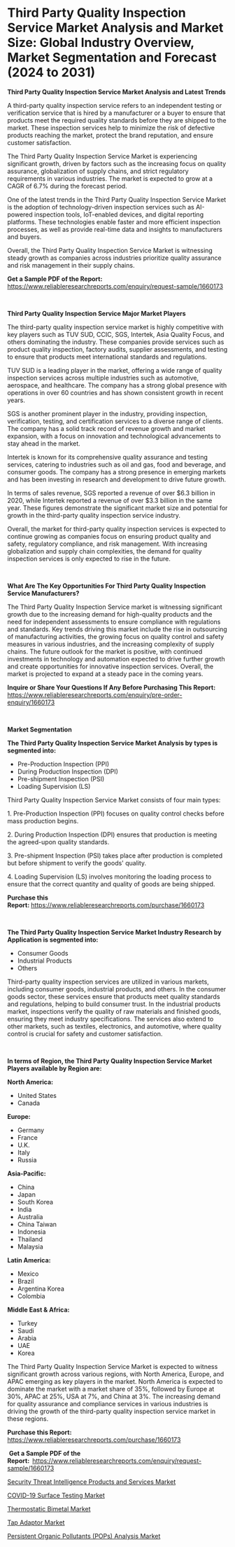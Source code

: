 <p><h1>Third Party Quality Inspection Service Market Analysis and Market Size: Global Industry Overview, Market Segmentation and Forecast (2024 to 2031)</h1></p><p><strong>Third Party Quality Inspection Service Market Analysis and Latest Trends</strong></p>
<p><p>A third-party quality inspection service refers to an independent testing or verification service that is hired by a manufacturer or a buyer to ensure that products meet the required quality standards before they are shipped to the market. These inspection services help to minimize the risk of defective products reaching the market, protect the brand reputation, and ensure customer satisfaction.</p><p>The Third Party Quality Inspection Service Market is experiencing significant growth, driven by factors such as the increasing focus on quality assurance, globalization of supply chains, and strict regulatory requirements in various industries. The market is expected to grow at a CAGR of 6.7% during the forecast period.</p><p>One of the latest trends in the Third Party Quality Inspection Service Market is the adoption of technology-driven inspection services such as AI-powered inspection tools, IoT-enabled devices, and digital reporting platforms. These technologies enable faster and more efficient inspection processes, as well as provide real-time data and insights to manufacturers and buyers.</p><p>Overall, the Third Party Quality Inspection Service Market is witnessing steady growth as companies across industries prioritize quality assurance and risk management in their supply chains.</p></p>
<p><strong>Get a Sample PDF of the Report:&nbsp;</strong> <a href="https://www.reliableresearchreports.com/enquiry/request-sample/1660173">https://www.reliableresearchreports.com/enquiry/request-sample/1660173</a></p>
<p>&nbsp;</p>
<p><strong>Third Party Quality Inspection Service Major Market Players</strong></p>
<p><p>The third-party quality inspection service market is highly competitive with key players such as TUV SUD, CCIC, SGS, Intertek, Asia Quality Focus, and others dominating the industry. These companies provide services such as product quality inspection, factory audits, supplier assessments, and testing to ensure that products meet international standards and regulations.</p><p>TUV SUD is a leading player in the market, offering a wide range of quality inspection services across multiple industries such as automotive, aerospace, and healthcare. The company has a strong global presence with operations in over 60 countries and has shown consistent growth in recent years.</p><p>SGS is another prominent player in the industry, providing inspection, verification, testing, and certification services to a diverse range of clients. The company has a solid track record of revenue growth and market expansion, with a focus on innovation and technological advancements to stay ahead in the market.</p><p>Intertek is known for its comprehensive quality assurance and testing services, catering to industries such as oil and gas, food and beverage, and consumer goods. The company has a strong presence in emerging markets and has been investing in research and development to drive future growth.</p><p>In terms of sales revenue, SGS reported a revenue of over $6.3 billion in 2020, while Intertek reported a revenue of over $3.3 billion in the same year. These figures demonstrate the significant market size and potential for growth in the third-party quality inspection service industry.</p><p>Overall, the market for third-party quality inspection services is expected to continue growing as companies focus on ensuring product quality and safety, regulatory compliance, and risk management. With increasing globalization and supply chain complexities, the demand for quality inspection services is only expected to rise in the future.</p></p>
<p>&nbsp;</p>
<p><strong>What Are The Key Opportunities For Third Party Quality Inspection Service Manufacturers?</strong></p>
<p><p>The Third Party Quality Inspection Service market is witnessing significant growth due to the increasing demand for high-quality products and the need for independent assessments to ensure compliance with regulations and standards. Key trends driving this market include the rise in outsourcing of manufacturing activities, the growing focus on quality control and safety measures in various industries, and the increasing complexity of supply chains. The future outlook for the market is positive, with continued investments in technology and automation expected to drive further growth and create opportunities for innovative inspection services. Overall, the market is projected to expand at a steady pace in the coming years.</p></p>
<p><strong>Inquire or Share Your Questions If Any Before Purchasing This Report:</strong> <a href="https://www.reliableresearchreports.com/enquiry/pre-order-enquiry/1660173">https://www.reliableresearchreports.com/enquiry/pre-order-enquiry/1660173</a></p>
<p>&nbsp;</p>
<p><strong>Market Segmentation</strong></p>
<p><strong>The Third Party Quality Inspection Service Market Analysis by types is segmented into:</strong></p>
<p><ul><li>Pre-Production Inspection (PPI)</li><li>During Production Inspection (DPI)</li><li>Pre-shipment Inspection (PSI)</li><li>Loading Supervision (LS)</li></ul></p>
<p><p>Third Party Quality Inspection Service Market consists of four main types: </p><p>1. Pre-Production Inspection (PPI) focuses on quality control checks before mass production begins.</p><p>2. During Production Inspection (DPI) ensures that production is meeting the agreed-upon quality standards.</p><p>3. Pre-shipment Inspection (PSI) takes place after production is completed but before shipment to verify the goods' quality.</p><p>4. Loading Supervision (LS) involves monitoring the loading process to ensure that the correct quantity and quality of goods are being shipped.</p></p>
<p><strong>Purchase this Report:&nbsp;</strong><a href="https://www.reliableresearchreports.com/purchase/1660173">https://www.reliableresearchreports.com/purchase/1660173</a></p>
<p>&nbsp;</p>
<p><strong>The Third Party Quality Inspection Service Market Industry Research by Application is segmented into:</strong></p>
<p><ul><li>Consumer Goods</li><li>Industrial Products</li><li>Others</li></ul></p>
<p><p>Third-party quality inspection services are utilized in various markets, including consumer goods, industrial products, and others. In the consumer goods sector, these services ensure that products meet quality standards and regulations, helping to build consumer trust. In the industrial products market, inspections verify the quality of raw materials and finished goods, ensuring they meet industry specifications. The services also extend to other markets, such as textiles, electronics, and automotive, where quality control is crucial for safety and customer satisfaction.</p></p>
<p>&nbsp;</p>
<p><strong>In terms of Region, the Third Party Quality Inspection Service Market Players available by Region are:</strong></p>
<p>
    <p> <strong> North America: </strong>
        <ul>
            <li>United States</li>
            <li>Canada</li>
        </ul>
        </p> 
    <p> <strong> Europe: </strong>
        <ul>
            <li>Germany</li>
            <li>France</li>
            <li>U.K.</li>
            <li>Italy</li>
            <li>Russia</li>
        </ul>
        </p> 
    <p> <strong> Asia-Pacific: </strong>
        <ul>
            <li>China</li>
            <li>Japan</li>
            <li>South Korea</li>
            <li>India</li>
            <li>Australia</li>
            <li>China Taiwan</li>
            <li>Indonesia</li>
            <li>Thailand</li>
            <li>Malaysia</li>
        </ul>
        </p> 
    <p> <strong> Latin America: </strong>
        <ul>
            <li>Mexico</li>
            <li>Brazil</li>
            <li>Argentina Korea</li>
            <li>Colombia</li>
        </ul>
        </p> 
    <p> <strong> Middle East & Africa: </strong>
        <ul>
            <li>Turkey</li>
            <li>Saudi</li>
            <li>Arabia</li>
            <li>UAE</li>
            <li>Korea</li>
        </ul>
    </p>
    </p>
<p><p>The Third Party Quality Inspection Service Market is expected to witness significant growth across various regions, with North America, Europe, and APAC emerging as key players in the market. North America is expected to dominate the market with a market share of 35%, followed by Europe at 30%, APAC at 25%, USA at 7%, and China at 3%. The increasing demand for quality assurance and compliance services in various industries is driving the growth of the third-party quality inspection service market in these regions.</p></p>
<p><strong>Purchase this Report: </strong><a href="https://www.reliableresearchreports.com/purchase/1660173">https://www.reliableresearchreports.com/purchase/1660173</a></p>
<p>&nbsp;<strong>Get a Sample PDF of the Report:&nbsp;&nbsp;</strong><a href="https://www.reliableresearchreports.com/enquiry/request-sample/1660173">https://www.reliableresearchreports.com/enquiry/request-sample/1660173</a></p>
<p><strong></strong></p>
<p><p><a href="https://angry-finch-aaf.notion.site/Security-Threat-Intelligence-Products-and-Services-Market-Size-Share-Trends-Analysis-Report-By-Ap-bd29cbe2edde4164bf0f156458e86258">Security Threat Intelligence Products and Services Market</a></p><p><a href="https://github.com/bmorecock/Market-Research-Report-List-2/blob/main/covid-19-surface-testing-market.md">COVID-19 Surface Testing Market</a></p><p><a href="https://view.publitas.com/reportprime-1/thermostatic-bimetal-market-research-report-provides-critical-insights-that-can-help-shape-business-development-and-investment-strategies/">Thermostatic Bimetal Market</a></p><p><a href="https://view.publitas.com/reportprime-1/tap-adaptor-market-a-comprehensive-report-of-its-market-share-growth-trends-2024-2031/">Tap Adaptor Market</a></p><p><a href="https://github.com/jsmusil/Market-Research-Report-List-2/blob/main/persistent-organic-pollutants-pops-analysis-market.md">Persistent Organic Pollutants (POPs) Analysis Market</a></p></p>